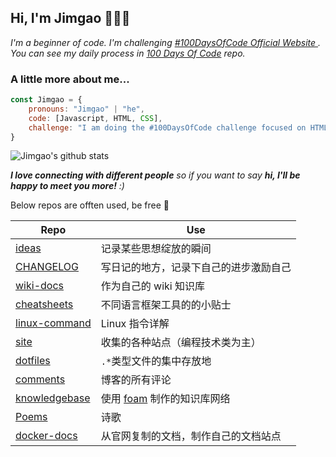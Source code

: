 <h2>Hi, I'm Jimgao 👋👨‍💻</h2>

<p><em>I'm a beginner of code. I'm challenging <a href="https://www.100daysofcode.com/">#100DaysOfCode Official Website </a>. You can see my daily process in <a href="https://github.com/Gaotianhe/100-days-of-code">100 Days Of Code</a> repo.</em></p>

### A little more about me...

```javascript
const Jimgao = {
    pronouns: "Jimgao" | "he",
    code: [Javascript, HTML, CSS],
    challenge: "I am doing the #100DaysOfCode challenge focused on HTML and CSS and JavaScirpt"
}
```

![Jimgao's github stats](https://github-readme-stats-yidajiabei.vercel.app/api?username=Gaotianhe&hide=["issues"]&show_icons=true)

<em><b>I love connecting with different people</b> so if you want to say <b>hi, I'll be happy to meet you more!</b> :)</em>

Below repos are offten used, be free 🤪

| Repo | Use |
| ----- | ----- |
| [ideas](https://github.com/Gaotianhe/ideas) | 记录某些思想绽放的瞬间 |
| [CHANGELOG](https://github.com/Gaotianhe/CHANGELOG) | 写日记的地方，记录下自己的进步激励自己 |
| [wiki-docs](https://github.com/Gaotianhe/wiki-docs) | 作为自己的 wiki 知识库 |
| [cheatsheets](https://github.com/Gaotianhe/cheatsheets) | 不同语言框架工具的的小贴士 |
| [linux-command](https://github.com/Gaotianhe/linux-command) | Linux 指令详解 |
| [site](https://github.com/Gaotianhe/site) | 收集的各种站点（编程技术类为主） |
| [dotfiles](https://github.com/Gaotianhe/dotfiles) | `.*`类型文件的集中存放地 |
| [comments](https://github.com/Gaotianhe/comments) | 博客的所有评论 |
| [knowledgebase](https://github.com/Gaotianhe/knowledgebase) | 使用 [foam](https://github.com/foambubble/foam) 制作的知识库网络 |
| [Poems](https://github.com/Gaotianhe/Poems) | 诗歌 |
| [docker-docs](https://github.com/Gaotianhe/docker-docs) | 从官网复制的文档，制作自己的文档站点 |
